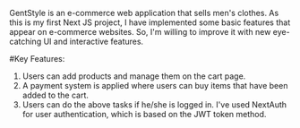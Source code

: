 GentStyle is an e-commerce web application that sells men's clothes. As this is my first Next JS project, I have implemented some basic features that appear on e-commerce websites. So, I'm willing to improve it with new eye-catching UI and interactive features.

#Key Features:
1. Users can add products and manage them on the cart page.
2. A payment system is applied where users can buy items that have been added to the cart.
3. Users can do the above tasks if he/she is logged in. I've used NextAuth for user authentication, which is based on the JWT token method.
